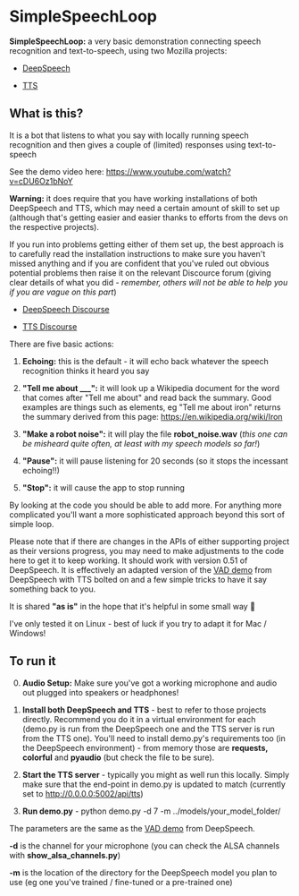 # SimpleSpeechLoop

**SimpleSpeechLoop:** a very basic demonstration connecting speech recognition and text-to-speech, using two Mozilla projects:

- [DeepSpeech](https://github.com/mozilla/DeepSpeech)

- [TTS](https://github.com/mozilla/TTS)

## What is this?

It is a bot that listens to what you say with locally running speech recognition and then gives a couple of (limited) responses using text-to-speech

See the demo video here: https://www.youtube.com/watch?v=cDU6Oz1bNoY

**Warning:** it does require that you have working installations of both DeepSpeech and TTS, which may need a certain amount of skill to set up (although that's getting easier and easier thanks to efforts from the devs on the respective projects).

If you run into problems getting either of them set up, the best approach is to carefully read the installation instructions to make sure you haven't missed anything and if you are confident that you've ruled out obvious potential problems then raise it on the relevant Discource forum (giving clear details of what you did - *remember, others will not be able to help you if you are vague on this part*)

- [DeepSpeech Discourse](https://discourse.mozilla.org/c/deep-speech)

- [TTS Discourse](https://discourse.mozilla.org/c/tts)

There are five basic actions:

1. **Echoing:** this is the default - it will echo back whatever the speech recognition thinks it heard you say

2. **"Tell me about ___":** it will look up a Wikipedia document for the word that comes after "Tell me about" and read back the summary.  Good examples are things such as elements, eg "Tell me about iron" returns the summary derived from this page: https://en.wikipedia.org/wiki/Iron

3. **"Make a robot noise":** it will play the file **robot_noise.wav** (*this one can be misheard quite often, at least with my speech models so far!*)

4. **"Pause":** it will pause listening for 20 seconds (so it stops the incessant echoing!!)

5. **"Stop":** it will cause the app to stop running


By looking at the code you should be able to add more. For anything more complicated you'll want a more sophisticated approach beyond this sort of simple loop.

Please note that if there are changes in the APIs of either supporting project as their versions progress, you may need to make adjustments to the code here to get it to keep working.  It should work with version 0.51 of DeepSpeech.  It is effectively an adapted version of the [VAD demo](https://github.com/mozilla/DeepSpeech/tree/master/examples/mic_vad_streaming) from DeepSpeech with TTS bolted on and a few simple tricks to have it say something back to you.

It is shared **"as is"** in the hope that it's helpful in some small way :slightly_smiling_face:

I've only tested it on Linux - best of luck if you try to adapt it for Mac / Windows!

## To run it

0. **Audio Setup:** Make sure you've got a working microphone and audio out plugged into speakers or headphones!

1. **Install both DeepSpeech and TTS** - best to refer to those projects directly.  Recommend you do it in a virtual environment for each (demo.py is run from the DeepSpeech one and the TTS server is run from the TTS one).  You'll need to install demo.py's requirements too (in the DeepSpeech environment) - from memory those are **requests, colorful** and **pyaudio** (but check the file to be sure).

2. **Start the TTS server** - typically you might as well run this locally. Simply make sure that the end-point in demo.py is updated to match (currently set to http://0.0.0.0:5002/api/tts)

3. **Run demo.py** - python demo.py -d 7 -m ../models/your_model_folder/


The parameters are the same as the [VAD demo](https://github.com/mozilla/DeepSpeech/tree/master/examples/mic_vad_streaming) from DeepSpeech.

**-d** is the channel for your microphone (you can check the ALSA channels with **show_alsa_channels.py**)

**-m** is the location of the directory for the DeepSpeech model you plan to use (eg one you've trained / fine-tuned or a pre-trained one)
